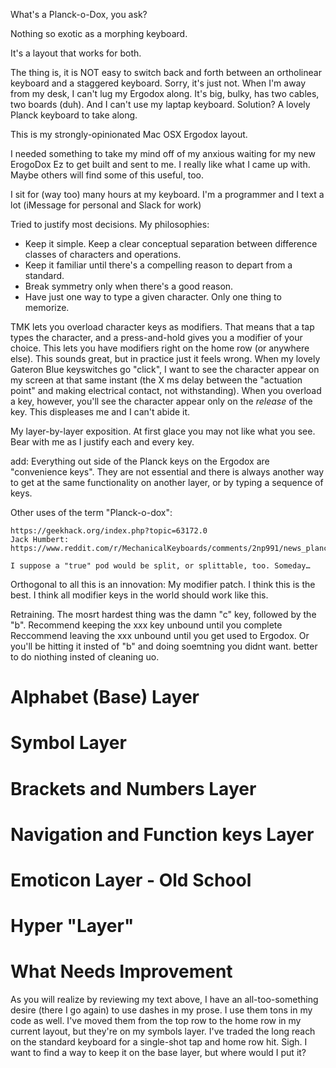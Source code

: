 What's a Planck-o-Dox, you ask?

Nothing so exotic as a morphing keyboard.

It's a layout that works for both.

The thing is, it is NOT easy to switch back and forth between an ortholinear keyboard and a staggered keyboard. Sorry, it's just not. When I'm away from my desk, I can't lug my Ergodox along. It's big, bulky, has two cables, two boards (duh). And I can't use my laptap keyboard. Solution? A lovely Planck keyboard to take along.


This is my strongly-opinionated Mac OSX Ergodox layout.

I needed something to take my mind off of my anxious waiting for my new ErogoDox Ez to get built and sent to me. I really like what I came up with. Maybe others will find some of this useful, too.

I sit for (way too) many hours at my keyboard. I'm a programmer and I text a lot (iMessage for personal and Slack for work)

Tried to justify most decisions. My philosophies:

- Keep it simple. Keep a clear conceptual separation between difference classes of characters and operations.
- Keep it familiar until there's a compelling reason to depart from a standard.
- Break symmetry only when there's a good reason.
- Have just one way to type a given character. Only one thing to memorize.

TMK lets you overload character keys as modifiers. That means that a tap types the character, and a press-and-hold gives you a modifier of your choice. This lets you have modifiers right on the home row (or anywhere else). This sounds great, but in practice just it feels wrong. When my lovely Gateron Blue keyswitches go "click", I want to see the character appear on my screen at that same instant (the X ms delay between the "actuation point" and making electrical contact, not withstanding). When you overload a key, however, you'll see the character appear only on the *release* of the key. This displeases me and I can't abide it.

My layer-by-layer exposition. At first glace you may not like what you see. Bear with me as I justify each and every key.

add: Everything out side of the Planck keys on the Ergodox are "convenience keys". They are not essential and there is always another way to get at the same functionality on another layer, or by typing a sequence of keys.


Other uses of the term "Planck-o-dox":

    https://geekhack.org/index.php?topic=63172.0
    Jack Humbert: https://www.reddit.com/r/MechanicalKeyboards/comments/2np991/news_planck_handwiring_kits_now_for_sale/

    I suppose a "true" pod would be split, or splittable, too. Someday…
    

Orthogonal to all this is an innovation: My modifier patch. I think this is the best. I think all modifier keys in the world should work like this.

Retraining. The mosrt hardest thing was the damn "c" key, followed by the "b". Recommend keeping the xxx key unbound until you complete
Reccommend leaving the xxx unbound until you get used to Ergodox. Or you'll be hitting it insted of "b" and doing soemtning you didnt want. better to do niothing insted of cleaning uo.



Alphabet (Base) Layer
=====================


Symbol Layer
============


Brackets and Numbers Layer
==========================


Navigation and Function keys Layer
==================================


Emoticon Layer - Old School
===========================


Hyper "Layer"
=============


What Needs Improvement
======================

As you will realize by reviewing my text above, I have an all-too-something desire (there I go again) to use dashes in my prose. I use them tons in my code as well. I've moved them from the top row to the home row in my current layout, but they're on my symbols layer. I've traded the long reach on the standard keyboard for a single-shot tap and home row hit. Sigh. I want to find a way to keep it on the base layer, but where would I put it?